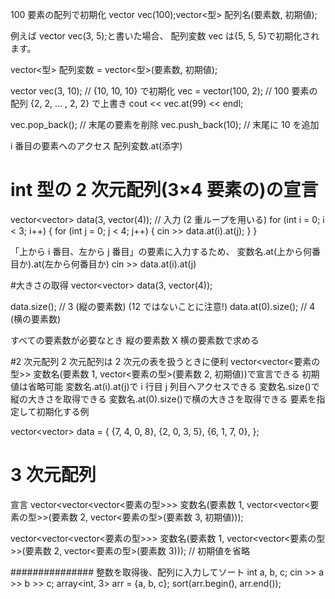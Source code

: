 

100 要素の配列で初期化
vector<int> vec(100);vector<型> 配列名(要素数, 初期値);

例えば vector<int> vec(3, 5);と書いた場合、
配列変数 vec は{5, 5, 5}で初期化されます。

vector<型> 配列変数 = vector<型>(要素数, 初期値);

vector<int> vec(3, 10); // {10, 10, 10} で初期化
vec = vector<int>(100, 2); // 100 要素の配列 {2, 2, ... , 2, 2} で上書き
cout << vec.at(99) << endl;

vec.pop_back(); // 末尾の要素を削除
vec.push_back(10); // 末尾に 10 を追加

i 番目の要素へのアクセス
配列変数.at(添字)

# int 型の 2 次元配列(3×4 要素の)の宣言

vector<vector<int>> data(3, vector<int>(4));
// 入力 (2 重ループを用いる)
for (int i = 0; i < 3; i++) {
for (int j = 0; j < 4; j++) {
cin >> data.at(i).at(j);
}
}

「上から i 番目、左から j 番目」の要素に入力するため、
変数名.at(上から何番目か).at(左から何番目か)
cin >> data.at(i).at(j)

#大きさの取得
vector<vector<int>> data(3, vector<int>(4));

data.size(); // 3 (縦の要素数) (12 ではないことに注意!)
data.at(0).size(); // 4 (横の要素数)

すべての要素数が必要なとき
縦の要素数 X 横の要素数で求める

#2 次元配列
2 次元配列は 2 次元の表を扱うときに便利
vector<vector<要素の型>> 変数名(要素数 1, vector<要素の型>(要素数 2, 初期値))で宣言できる
初期値は省略可能
変数名.at(i).at(j)で i 行目 j 列目へアクセスできる
変数名.size()で縦の大きさを取得できる
変数名.at(0).size()で横の大きさを取得できる
要素を指定して初期化する例

vector<vector<int>> data = {
{7, 4, 0, 8},
{2, 0, 3, 5},
{6, 1, 7, 0},
};

# 3 次元配列

宣言
vector<vector<vector<要素の型>>> 変数名(要素数 1, vector<vector<要素の型>>(要素数 2, vector<要素の型>(要素数 3, 初期値)));

vector<vector<vector<要素の型>>> 変数名(要素数 1, vector<vector<要素の型>>(要素数 2, vector<要素の型>(要素数 3))); // 初期値を省略

###############
整数を取得後、配列に入力してソート
int a, b, c;
cin >> a >> b >> c;
array<int, 3> arr = {a, b, c};
sort(arr.begin(), arr.end());

